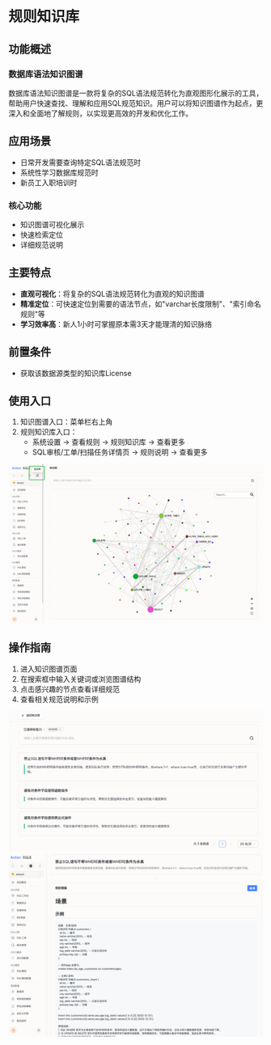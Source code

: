 # 规则知识库

## 功能概述

### 数据库语法知识图谱
数据库语法知识图谱是一款将复杂的SQL语法规范转化为直观图形化展示的工具，帮助用户快速查找、理解和应用SQL规范知识。用户可以将知识图谱作为起点，更深入和全面地了解规则，以实现更高效的开发和优化工作。

## 应用场景

- 日常开发需要查询特定SQL语法规范时
- 系统性学习数据库规范时
- 新员工入职培训时

### 核心功能

- 知识图谱可视化展示
- 快速检索定位
- 详细规范说明

## 主要特点

- **直观可视化**：将复杂的SQL语法规范转化为直观的知识图谱
- **精准定位**：可快速定位到需要的语法节点，如"varchar长度限制"、"索引命名规则"等
- **学习效率高**：新人1小时可掌握原本需3天才能理清的知识脉络

## 前置条件

- 获取该数据源类型的知识库License

## 使用入口

1. 知识图谱入口：菜单栏右上角
2. 规则知识库入口：
   - 系统设置 → 查看规则 → 规则知识库 → 查看更多
   - SQL审核/工单/扫描任务详情页 → 规则说明 → 查看更多

![knowledge](img/knowledge.png)

## 操作指南

1. 进入知识图谱页面
2. 在搜索框中输入关键词或浏览图谱结构
3. 点击感兴趣的节点查看详细规范
4. 查看相关规范说明和示例

![knowledge-use](img/knowledgebase-use.png)
![knowledge-use2](img/knowledgebase-use2.png)

